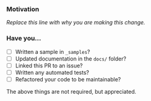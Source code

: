 ### Motivation

*Replace this line with why you are making this change.*

### Have you...

  - [ ] Written a sample in `_samples`?
  - [ ] Updated documentation in the `docs/` folder?
  - [ ] Linked this PR to an issue?
  - [ ] Written any automated tests?
  - [ ] Refactored your code to be maintainable?

The above things are not required, but appreciated.
